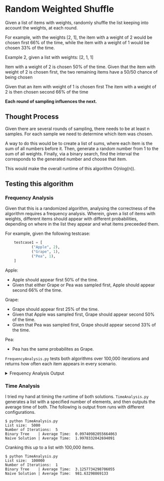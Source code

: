 # Random Weighted Shuffle

Given a list of items with weights, randomly shuffle the list keeping into account the weights, at each round.

For example, with the weights [2, 1], the item with a weight of 2 would be chosen first 66% of the time, while the item with a weight of 1 would be chosen 33% of the time. 

Example 2, given a list with weights: [2, 1, 1]

Item with a weight of 2 is chosen 50% of the time.
	Given that the item with weight of 2 is chosen first, the two remaining items have a 50/50 chance of being chosen

Given that an item with weight of 1 is chosen first
	The item with a weight of 2 is then chosen second 66% of the time

**Each round of sampling influences the next.**

## Thought Process

Given there are several rounds of sampling, there needs to be at least n samples. For each sample we need to determine which item was chosen. 

A way to do this would be to create a list of sums, where each item is the sum of all numbers before it. Then, generate a random number from 1 to the sum of all weights. Finally, via a binary search, find the interval the corresponds to the generated number and choose that item.

This would make the overall runtime of this algorithm O(nlog(n)).

## Testing this algorithm

### Frequency Analysis

Given that this is a randomized algorithm, analysing the correctness of the algorithm requires a frequency analysis. Wherein, given a list of items with weights, different items should appear with different probabilities, depending on where in the list they appear and what items preceeded them.

For example, given the following testcase:

```python
	testcase1 = [
	        ("Apple", 2),
	        ("Grape", 1),
	        ("Pea", 1),
	]
```
Apple:
- Apple should appear first 50% of the time.
- Given that either Grape or Pea was sampled first, Apple should appear second 66% of the time.

Grape:
- Grape should appear first 25% of the time.
- Given that Apple was sampled first, Grape should appear second 50% of the time.
- Given that Pea was sampled first, Grape should appear second 33% of the time.

Pea:
- Pea has the same probabilites as Grape.

`FrequencyAnalysis.py` tests both algorithms over 100,000 iterations and returns how often each item appears in every scenario. 

<details><summary>Frequency Analysis Output</summary>

<p>

```
$ python FrequencyAnalysis.py
Testcase:  [('Apple', 2), ('Grape', 1), ('Pea', 1)]
Performing analysis on NAIVE SOLUTION
Given:  ()  |  ('Pea', 1)  appears with prob  0.24995249952499524
Given:  (('Pea', 1),)  |  ('Apple', 2)  appears with prob  0.6683336667333467
Given:  ()  |  ('Apple', 2)  appears with prob  0.5003150031500315
Given:  (('Apple', 2),)  |  ('Grape', 1)  appears with prob  0.49943035318102774
Given:  (('Apple', 2),)  |  ('Pea', 1)  appears with prob  0.500549659211289
Given:  ()  |  ('Grape', 1)  appears with prob  0.24971249712497126
Given:  (('Grape', 1),)  |  ('Apple', 2)  appears with prob  0.666292899763726
Given:  (('Grape', 1),)  |  ('Pea', 1)  appears with prob  0.3336670537823876
Given:  (('Pea', 1),)  |  ('Grape', 1)  appears with prob  0.33162632526505303

Performing analysis on BINARY TREE SOLUTION
Given:  ()  |  ('Apple', 2)  appears with prob  0.4983549835498355
Given:  (('Apple', 2),)  |  ('Pea', 1)  appears with prob  0.49884619243503564
Given:  ()  |  ('Grape', 1)  appears with prob  0.24977249772497725
Given:  (('Grape', 1),)  |  ('Apple', 2)  appears with prob  0.6659326580454018
Given:  (('Grape', 1),)  |  ('Pea', 1)  appears with prob  0.33402730512071105
Given:  (('Apple', 2),)  |  ('Grape', 1)  appears with prob  0.5011337413464433
Given:  ()  |  ('Pea', 1)  appears with prob  0.25185251852518525
Given:  (('Pea', 1),)  |  ('Grape', 1)  appears with prob  0.32717887631526704
Given:  (('Pea', 1),)  |  ('Apple', 2)  appears with prob  0.6727814175104229

```

</p>
</details>

### Time Analysis

I tried my hand at timing the runtime of both solutions. `TimeAnalysis.py` generates a list with a specified number of elements, and then outputs the average time of both. The following is output from runs with different configurations.

```
$ python TimeAnalysis.py
List size:  5000
Number of Iterations:  5
Binary Tree    | Average Time:  0.09740982055664063
Naive Solution | Average Time:  1.9978332042694091

```

Cranking this up to a list with 100,000 items.

```
$ python TimeAnalysis.py
List size:  100000
Number of Iterations:  1
Binary Tree    | Average Time:  3.1257734298706055
Naive Solution | Average Time:  981.63298869133
```
